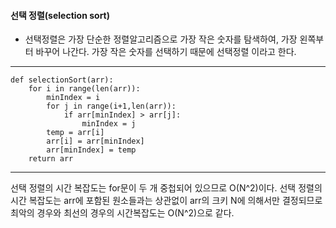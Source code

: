 #### 선택 정렬(selection sort)
- 선택정렬은 가장 단순한 정렬알고리즘으로 가장 작은 숫자를 탐색하여, 가장 왼쪽부터 바꾸어 나간다. 가장 작은 숫자를 선택하기 때문에 선택정렬 이라고 한다.
---
```
def selectionSort(arr):
    for i in range(len(arr)):  
        minIndex = i              
        for j in range(i+1,len(arr)):
            if arr[minIndex] > arr[j]:
                minIndex = j 
        temp = arr[i] 
        arr[i] = arr[minIndex]
        arr[minIndex] = temp
    return arr
```
---
 
 선택 정렬의 시간 복잡도는 for문이 두 개 중첩되어 있으므로 O(N^2)이다. 선택 정렬의 시간 복잡도는 arr에 포함된 원소들과는 상관없이 
 arr의 크키 N에 의해서만 결정되므로 최악의 경우와 최선의 경우의 시간복잡도는 O(N^2)으로 같다.
